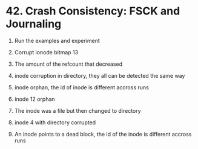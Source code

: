 # 42. Crash Consistency: FSCK and Journaling

1. Run the examples and experiment

2. Corrupt ionode bitmap 13

3. The amount of the refcount that decreased

4. inode corruption in directory, they all can be detected the same way

5. inode orphan, the id of inode is different accross runs

6. inode 12 orphan

7. The inode was a file but then changed to directory

8. inode 4 with directory corrupted

9. An inode points to a dead block, the id of the inode is different accross runs
